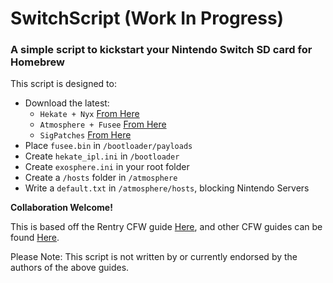 
# SwitchScript (Work In Progress)

### A simple script to kickstart your Nintendo Switch SD card for Homebrew


This script is designed to:

- Download the latest:
  - `Hekate + Nyx` [From Here](https://github.com/CTCaer/hekate/releases/latest/)
  - `Atmosphere + Fusee` [From Here](https://github.com/Atmosphere-NX/Atmosphere/releases/latest)
  - `SigPatches` [From Here](https://github.com/ITotalJustice/patches/releases/latest)
- Place `fusee.bin` in  `/bootloader/payloads`
- Create `hekate_ipl.ini` in `/bootloader`
- Create `exosphere.ini` in your root folder
- Create a `/hosts` folder in `/atmosphere`
- Write a `default.txt` in `/atmosphere/hosts`, blocking Nintendo Servers


**Collaboration Welcome!**

This is based off the Rentry CFW guide [Here](https://rentry.org/EristaEmuNAND), and other CFW guides can be found [Here](https://rentry.org/SwitchHackingIsEasy).

Please Note: This script is not written by or currently endorsed by the authors of the above guides.
